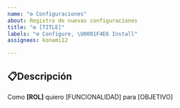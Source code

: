 ```yaml
---
name: "⚙️ Configuraciones"
about: Registro de nuevas configuraciones
title: "⚙️ [TITLE]"
labels: "⚙️ Configure, \U0001F4E6 Install"
assignees: konami12

---
```


## 📋Descripción

Como  **[ROL]** quiero [FUNCIONALIDAD] para [OBJETIVO]
